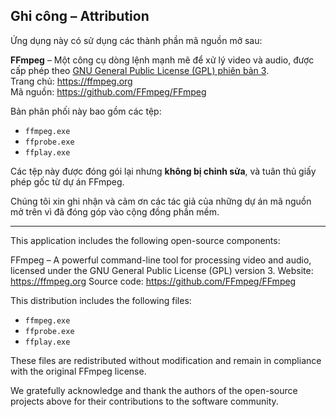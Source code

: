 ## Ghi công – Attribution

Ứng dụng này có sử dụng các thành phần mã nguồn mở sau:

**FFmpeg** – Một công cụ dòng lệnh mạnh mẽ để xử lý video và audio, được cấp phép theo [GNU General Public License (GPL) phiên bản 3](https://www.gnu.org/licenses/gpl-3.0.html).  
Trang chủ: https://ffmpeg.org  
Mã nguồn: https://github.com/FFmpeg/FFmpeg

Bản phân phối này bao gồm các tệp:
- `ffmpeg.exe`
- `ffprobe.exe`
- `ffplay.exe`

Các tệp này được đóng gói lại nhưng **không bị chỉnh sửa**, và tuân thủ giấy phép gốc từ dự án FFmpeg.

Chúng tôi xin ghi nhận và cảm ơn các tác giả của những dự án mã nguồn mở trên vì đã đóng góp vào cộng đồng phần mềm.


---
This application includes the following open-source components:

FFmpeg – A powerful command-line tool for processing video and audio, licensed under the GNU General Public License (GPL) version 3.
Website: https://ffmpeg.org
Source code: https://github.com/FFmpeg/FFmpeg

This distribution includes the following files:
- `ffmpeg.exe`
- `ffprobe.exe`
- `ffplay.exe`


These files are redistributed without modification and remain in compliance with the original FFmpeg license.

We gratefully acknowledge and thank the authors of the open-source projects above for their contributions to the software community.
